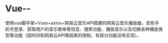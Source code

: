 # Vue--
使用vue脚手架+Vuex+axios+网易云音乐API搭建的网易云音乐播放器，具有手机号登录、获取用户的音乐歌单等信息、搜索功能、播放音乐以及切换各种播放类型等功能（因时间和网易云API等因素的限制，有部分功能没有实现）。
